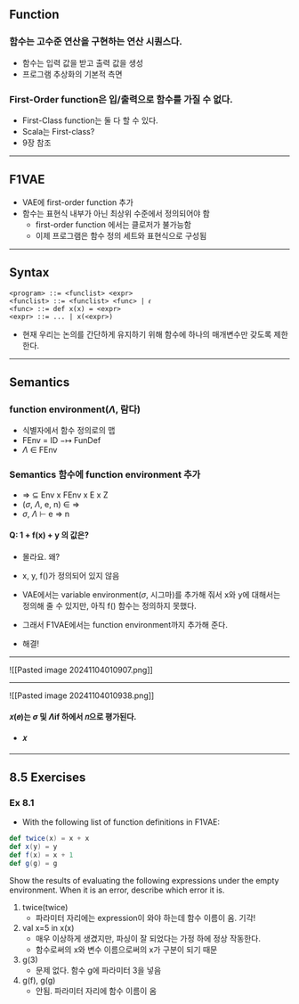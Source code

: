 ## Function
### 함수는 고수준 연산을 구현하는 연산 시퀀스다.
- 함수는 입력 값을 받고 출력 값을 생성
- 프로그램 추상화의 기본적 측면

### First-Order function은 입/출력으로 함수를 가질 수 없다.
- First-Class function는 둘 다 할 수 있다.
- Scala는 First-class?
- 9장 참조

---
## F1VAE
- VAE에 first-order function 추가
- 함수는 표현식 내부가 아닌 최상위 수준에서 정의되어야 함
	- first-order function 에서는 클로저가 불가능함
	- 이제 프로그램은 함수 정의 세트와 표현식으로 구성됨

---
## Syntax
```
<program> ::= <funclist> <expr>
<funclist> ::= <funclist> <func> | 𝜖
<func> ::= def x(x) = <expr>
<expr> ::= ... | x(<expr>)
```

- 현재 우리는 논의를 간단하게 유지하기 위해 함수에 하나의 매개변수만 갖도록 제한한다.

---
## Semantics
### function environment($\Lambda$, 람다) 
- 식별자에서 함수 정의로의 맵
- FEnv = ID −↦ FunDef
- $\Lambda$ ∈ FEnv

### Semantics 함수에 function environment 추가
- $\Rightarrow$ $\subseteq$ Env x FEnv x E x Z
- ($\sigma$, $\Lambda$, e, n) $\in$ $\Rightarrow$
- $\sigma$, $\Lambda$ ⊢ e $\Rightarrow$ n

#### Q: 1 + f(x) + y 의 값은?
- 몰라요. 왜?
- x, y, f()가 정의되어 있지 않음

- VAE에서는 variable environment($\sigma$, 시그마)를 추가해 줘서 x와 y에 대해서는 정의해 줄 수 있지만, 아직 f() 함수는 정의하지 못했다.
- 그래서 F1VAE에서는 function environment까지 추가해 준다.
- 해결!

---
![[Pasted image 20241104010907.png]]

---
![[Pasted image 20241104010938.png]]

#### 𝑥(𝑒)는 $\sigma$ 및 $\Lambda$if 하에서 𝑛으로 평가된다.
- #### 𝑥

---
## 8.5 Exercises
### Ex 8.1
- With the following list of function definitions in F1VAE:
```Scala
def twice(x) = x + x
def x(y) = y
def f(x) = x + 1
def g(g) = g
```
Show the results of evaluating the following expressions under the empty environment. When it is an error, describe which error it is.

1. twice(twice)
	- 파라미터 자리에는 expression이 와야 하는데 함수 이름이 옴. 기각!
2. val x=5 in x(x)
	- 매우 이상하게 생겼지만, 파싱이 잘 되었다는 가정 하에 정상 작동한다.
	- 함수로써의 x와 변수 이름으로써의 x가 구분이 되기 때문
3. g(3)
	- 문제 없다. 함수 g에 파라미터 3을 넣음
4. g(f), g(g)
	- 안됨. 파라미터 자리에 함수 이름이 옴